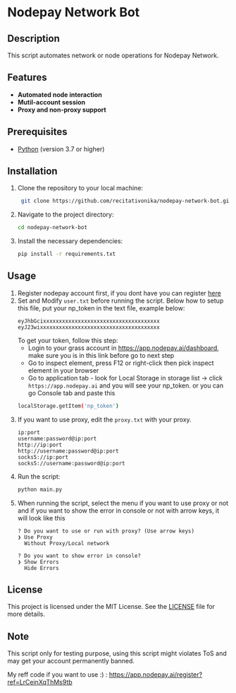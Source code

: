 # Nodepay Network Bot

## Description
This script automates network or node operations for Nodepay Network.

## Features
- **Automated node interaction**
- **Mutil-account session**
- **Proxy and non-proxy support**

## Prerequisites
- [Python](https://www.python.org/) (version 3.7 or higher)

## Installation

1. Clone the repository to your local machine:
   ```bash
	git clone https://github.com/recitativonika/nodepay-network-bot.git
   ```
2. Navigate to the project directory:
	```bash
	cd nodepay-network-bot
	```
3. Install the necessary dependencies:
	```bash
	pip install -r requirements.txt
	```

## Usage
1. Register nodepay account first, if you dont have you can register [here](https://app.nodepay.ai/register?ref=LrCeinXqThMs9tb)
2. Set and Modify `user.txt` before running the script. Below how to setup this file, put your np_token in the text file, example below:
	```
	eyJhbGcixxxxxxxxxxxxxxxxxxxxxxxxxxxxxxxxxxxxx
	eyJ23wixxxxxxxxxxxxxxxxxxxxxxxxxxxxxxxxxxxxxx
	```
	To get your token, follow this step:
	- Login to your grass account in https://app.nodepay.ai/dashboard, make sure you is in this link before go to next step
	- Go to inspect element, press F12 or right-click then pick inspect element in your browser
	- Go to application tab - look for Local Storage in storage list -> click `https://app.nodepay.ai` and you will see your np_token.
	or you can go Console tab and paste this 
	```bash
	localStorage.getItem('np_token')
	```
3. If you want to use proxy, edit the `proxy.txt` with your proxy.
	```
 	ip:port
	username:password@ip:port
	http://ip:port
	http://username:password@ip:port
	socks5://ip:port
	socks5://username:password@ip:port
 	```
4. Run the script:
	```bash
	python main.py
	```
5. When running the script, select the menu if you want to use proxy or not and if you want to show the error in console or not with arrow keys, it will look like this
	```
 	? Do you want to use or run with proxy? (Use arrow keys)
	❯ Use Proxy
	  Without Proxy/Local network
 	```
	```
	? Do you want to show error in console?
	❯ Show Errors
	  Hide Errors
	```
## License
This project is licensed under the MIT License. See the [LICENSE](LICENSE) file for more details.

## Note
This script only for testing purpose, using this script might violates ToS and may get your account permanently banned.

My reff code if you want to use :) : 
https://app.nodepay.ai/register?ref=LrCeinXqThMs9tb